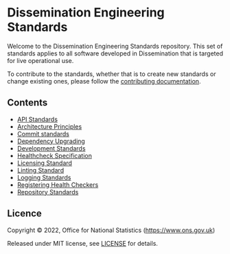 # Dissemination Engineering Standards

Welcome to the Dissemination Engineering Standards repository. This set of standards applies to all software developed in Dissemination that is targeted for live operational use.

To contribute to the standards, whether that is to create new standards or change existing ones, please follow the [contributing documentation](./CONTRIBUTING.md).

## Contents

* [API Standards](./API_STANDARDS.md)
* [Architecture Principles](./ARCHITECTURE_STANDARDS.md)
* [Commit standards](./COMMIT_STANDARDS.md)
* [Dependency Upgrading](./DEPENDENCY_UPGRADING.md)
* [Development Standards](./DEV_STANDARDS.md)
* [Healthcheck Specification](./HEALTH_CHECK_SPECIFICATION.md)
* [Licensing Standard](./LICENSING_STANDARD.md)
* [Linting Standard](./LICENSE.md)
* [Logging Standards](./LOGGING_STANDARDS.md)
* [Registering Health Checkers](./REGISTERING_HEALTH_CHECKERS.md)
* [Repository Standards](./REPOSITORY_STANDARDS.md)

## Licence

Copyright ©‎ 2022, Office for National Statistics (https://www.ons.gov.uk)

Released under MIT license, see [LICENSE](LICENSE.md) for details.
